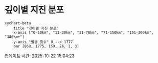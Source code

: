 # 깊이별 지진 분포

```mermaid
xychart-beta
    title "깊이별 지진 분포"
    x-axis ["0-10km", "11-30km", "31-70km", "71-150km", "151-300km", "300km+"]
    y-axis "발생 횟수" 0 --> 1777
    bar [868, 1775, 169, 26, 1, 3]
```

업데이트 시간: 2025-10-22 15:04:23
